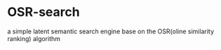 OSR-search
==========

a simple latent semantic search engine base on the OSR(oline similarity ranking) algorithm